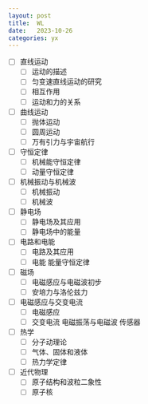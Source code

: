 ```yaml
---
layout: post
title:  WL
date:   2023-10-26
categories: yx
---
```


*   [ ] 直线运动
    *   [ ] 运动的描述
    *   [ ] 匀变速直线运动的研究
    *   [ ] 相互作用
    *   [ ] 运动和力的关系
*   [ ] 曲线运动
    *   [ ] 抛体运动
    *   [ ] 圆周运动
    *   [ ] 万有引力与宇宙航行
*   [ ] 守恒定律
    *   [ ] 机械能守恒定律
    *   [ ] 动量守恒定律
*   [ ] 机械振动与机械波
    *   [ ] 机械振动
    *   [ ] 机械波
*   [ ] 静电场
    *   [ ] 静电场及其应用
    *   [ ] 静电场中的能量
*   [ ] 电路和电能
    *   [ ] 电路及其应用
    *   [ ] 电能 能量守恒定律
*   [ ] 磁场
    *   [ ] 电磁感应与电磁波初步
    *   [ ] 安培力与洛伦兹力
*   [ ] 电磁感应与交变电流
    *   [ ] 电磁感应
    *   [ ] 交变电流 电磁振荡与电磁波 传感器
*   [ ] 热学
    *   [ ] 分子动理论
    *   [ ] 气体、固体和液体
    *   [ ] 热力学定律
*   [ ] 近代物理
    *   [ ] 原子结构和波粒二象性
    *   [ ] 原子核